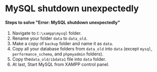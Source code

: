 # MySQL shutdown unexpectedly

#### Steps to solve "Error: MySQL shutdown unexpectedly"
1. Navigate to `C:\xampp\mysql` folder.
1. Rename your folder `data` to `data_old`.
2. Make a copy of `backup` folder and name it as `data`.
3. Copy all your database folders from `data_old` into `data` (except `mysql`, `performance_schema`, and `phpmyadmin` folders).
4. Copy the`data_old/ibdata1` file into `data` folder.
5. At last, Start MySQL from XAMPP control panel.

